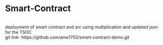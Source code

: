 # Smart-Contract
<br>
deployment of smart contract and src using multiplication and updated json for the TSOC  
<br>
git link-  https://github.com/anw1702/smart-contract-demo.git
